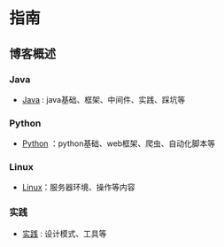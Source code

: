 # 指南

## 博客概述
### Java
- [Java](/java/) : java基础、框架、中间件、实践、踩坑等
### Python
- [Python](/python/) ：python基础、web框架、爬虫、自动化脚本等
### Linux

- [Linux](/linux/)：服务器环境、操作等内容

### 实践
- [实践](/actions/) : 设计模式、工具等